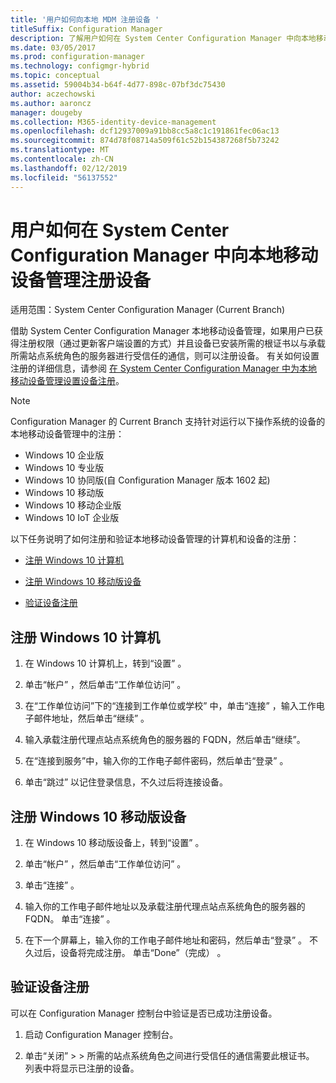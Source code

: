 ```yaml
---
title: '用户如何向本地 MDM 注册设备 '
titleSuffix: Configuration Manager
description: 了解用户如何在 System Center Configuration Manager 中向本地移动设备管理注册设备。
ms.date: 03/05/2017
ms.prod: configuration-manager
ms.technology: configmgr-hybrid
ms.topic: conceptual
ms.assetid: 59004b34-b64f-4d77-898c-07bf3dc75430
author: aczechowski
ms.author: aaroncz
manager: dougeby
ms.collection: M365-identity-device-management
ms.openlocfilehash: dcf12937009a91bb8cc5a8c1c191861fec06ac13
ms.sourcegitcommit: 874d78f08714a509f61c52b154387268f5b73242
ms.translationtype: MT
ms.contentlocale: zh-CN
ms.lasthandoff: 02/12/2019
ms.locfileid: "56137552"
---
```

# <a name="how-users-enroll-devices-with-on-premises-mobile-device-management-in-system-center-configuration-manager"></a>用户如何在 System Center Configuration Manager 中向本地移动设备管理注册设备

适用范围：System Center Configuration Manager (Current Branch)

借助 System Center Configuration Manager 本地移动设备管理，如果用户已获得注册权限（通过更新客户端设置的方式）并且设备已安装所需的根证书以与承载所需站点系统角色的服务器进行受信任的通信，则可以注册设备。 有关如何设置注册的详细信息，请参阅 [在 System Center Configuration Manager 中为本地移动设备管理设置设备注册](../../mdm/get-started/set-up-device-enrollment-on-premises-mdm.md)。  

> [!NOTE]  
>  Configuration Manager 的 Current Branch 支持针对运行以下操作系统的设备的本地移动设备管理中的注册：  
>   
> -  Windows 10 企业版  
> -   Windows 10 专业版  
> -   Windows 10 协同版\(自 Configuration Manager 版本 1602 起\)  
> -   Windows 10 移动版  
> -   Windows 10 移动企业版
> -   Windows 10 IoT 企业版   

以下任务说明了如何注册和验证本地移动设备管理的计算机和设备的注册：  

-   [注册 Windows 10 计算机](#bkmk_enrollDesk)  

-   [注册 Windows 10 移动版设备](#bkmk_enrollMob)  

-   [验证设备注册](#bkmk_verify)  

##  <a name="bkmk_enrollDesk"></a> 注册 Windows 10 计算机  

1.  在 Windows 10 计算机上，转到“设置” 。  

2.  单击“帐户” ，然后单击“工作单位访问” 。  

3.  在“工作单位访问”下的“连接到工作单位或学校” 中，单击“连接” ，输入工作电子邮件地址，然后单击“继续” 。  

4.  输入承载注册代理点站点系统角色的服务器的 FQDN，然后单击“继续”。  

5.  在“连接到服务”中，输入你的工作电子邮件密码，然后单击“登录” 。  

6.  单击“跳过”  以记住登录信息，不久过后将连接设备。  

##  <a name="bkmk_enrollMob"></a> 注册 Windows 10 移动版设备  

1.  在 Windows 10 移动版设备上，转到“设置” 。  

2.  单击“帐户” ，然后单击“工作单位访问” 。  

3.  单击“连接” 。  

4.  输入你的工作电子邮件地址以及承载注册代理点站点系统角色的服务器的 FQDN。 单击“连接” 。  

5.  在下一个屏幕上，输入你的工作电子邮件地址和密码，然后单击“登录” 。 不久过后，设备将完成注册。 单击“Done”（完成） 。  

##  <a name="bkmk_verify"></a> 验证设备注册  
 可以在 Configuration Manager 控制台中验证是否已成功注册设备。  

1.  启动 Configuration Manager 控制台。  

2.  单击“关闭”  >  > 所需的站点系统角色之间进行受信任的通信需要此根证书。 列表中将显示已注册的设备。  
